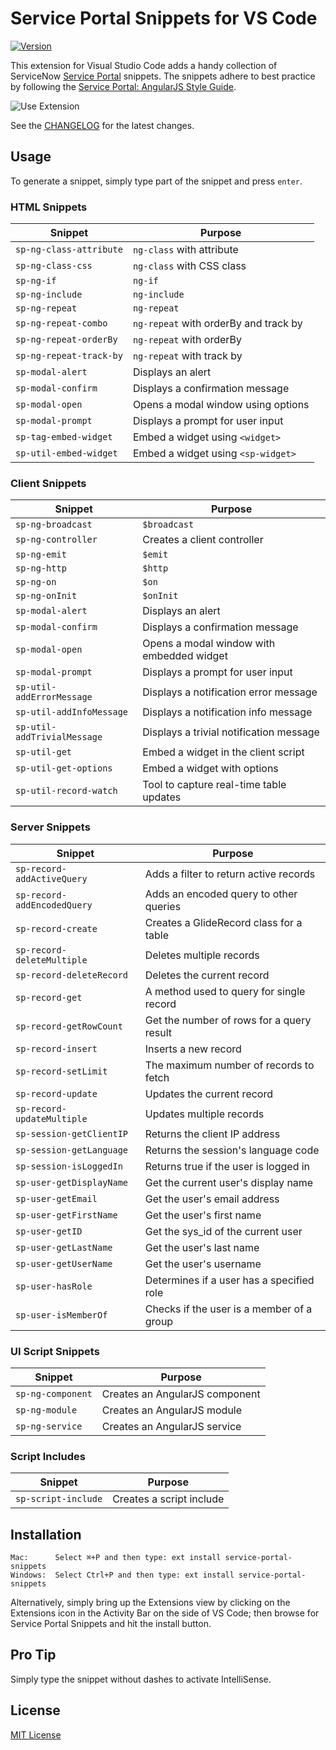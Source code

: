 # Service Portal Snippets for VS Code

[![Version](https://vsmarketplacebadge.apphb.com/version/stevengregory.service-portal-snippets.svg)](https://marketplace.visualstudio.com/items?itemName=stevengregory.service-portal-snippets)

This extension for Visual Studio Code adds a handy collection of ServiceNow [Service Portal](https://docs.servicenow.com/bundle/quebec-servicenow-platform/page/build/service-portal/concept/c_ServicePortal.html) snippets. The snippets adhere to best practice by following the [Service Portal: AngularJS Style Guide](https://github.com/platform-experience/serviceportal-best-practice).

![Use Extension](images/use-extension.gif)

See the [CHANGELOG](CHANGELOG.md) for the latest changes.

## Usage

To generate a snippet, simply type part of the snippet and press `enter`.

### HTML Snippets

| Snippet                 | Purpose                               |
| ----------------------- | ------------------------------------- |
| `sp-ng-class-attribute` | `ng-class` with attribute             |
| `sp-ng-class-css`       | `ng-class` with CSS class             |
| `sp-ng-if`              | `ng-if`                               |
| `sp-ng-include`         | `ng-include`                          |
| `sp-ng-repeat`          | `ng-repeat`                           |
| `sp-ng-repeat-combo`    | `ng-repeat` with orderBy and track by |
| `sp-ng-repeat-orderBy`  | `ng-repeat` with orderBy              |
| `sp-ng-repeat-track-by` | `ng-repeat` with track by             |
| `sp-modal-alert`        | Displays an alert                     |
| `sp-modal-confirm`      | Displays a confirmation message       |
| `sp-modal-open`         | Opens a modal window using options    |
| `sp-modal-prompt`       | Displays a prompt for user input      |
| `sp-tag-embed-widget`   | Embed a widget using `<widget>`       |
| `sp-util-embed-widget`  | Embed a widget using `<sp-widget>`    |

### Client Snippets

| Snippet                     | Purpose                                   |
| --------------------------- | ----------------------------------------- |
| `sp-ng-broadcast`           | `$broadcast`                              |
| `sp-ng-controller`          | Creates a client controller               |
| `sp-ng-emit`                | `$emit`                                   |
| `sp-ng-http`                | `$http`                                   |
| `sp-ng-on`                  | `$on`                                     |
| `sp-ng-onInit`              | `$onInit`                                 |
| `sp-modal-alert`            | Displays an alert                         |
| `sp-modal-confirm`          | Displays a confirmation message           |
| `sp-modal-open`             | Opens a modal window with embedded widget |
| `sp-modal-prompt`           | Displays a prompt for user input          |
| `sp-util-addErrorMessage`   | Displays a notification error message     |
| `sp-util-addInfoMessage`    | Displays a notification info message      |
| `sp-util-addTrivialMessage` | Displays a trivial notification message   |
| `sp-util-get`               | Embed a widget in the client script       |
| `sp-util-get-options`       | Embed a widget with options               |
| `sp-util-record-watch`      | Tool to capture real-time table updates   |

### Server Snippets

| Snippet                     | Purpose                                   |
| --------------------------- | ----------------------------------------- |
| `sp-record-addActiveQuery`  | Adds a filter to return active records    |
| `sp-record-addEncodedQuery` | Adds an encoded query to other queries    |
| `sp-record-create`          | Creates a GlideRecord class for a table   |
| `sp-record-deleteMultiple`  | Deletes multiple records                  |
| `sp-record-deleteRecord`    | Deletes the current record                |
| `sp-record-get`             | A method used to query for single record  |
| `sp-record-getRowCount`     | Get the number of rows for a query result |
| `sp-record-insert`          | Inserts a new record                      |
| `sp-record-setLimit`        | The maximum number of records to fetch    |
| `sp-record-update`          | Updates the current record                |
| `sp-record-updateMultiple`  | Updates multiple records                  |
| `sp-session-getClientIP`    | Returns the client IP address             |
| `sp-session-getLanguage`    | Returns the session's language code       |
| `sp-session-isLoggedIn`     | Returns true if the user is logged in     |
| `sp-user-getDisplayName`    | Get the current user's display name       |
| `sp-user-getEmail`          | Get the user's email address              |
| `sp-user-getFirstName`      | Get the user's first name                 |
| `sp-user-getID`             | Get the sys_id of the current user        |
| `sp-user-getLastName`       | Get the user's last name                  |
| `sp-user-getUserName`       | Get the user's username                   |
| `sp-user-hasRole`           | Determines if a user has a specified role |
| `sp-user-isMemberOf`        | Checks if the user is a member of a group |

### UI Script Snippets

| Snippet           | Purpose                        |
| ----------------- | ------------------------------ |
| `sp-ng-component` | Creates an AngularJS component |
| `sp-ng-module`    | Creates an AngularJS module    |
| `sp-ng-service`   | Creates an AngularJS service   |

### Script Includes

| Snippet             | Purpose                  |
| ------------------- | ------------------------ |
| `sp-script-include` | Creates a script include |

## Installation

```
Mac:      Select ⌘+P and then type: ext install service-portal-snippets
Windows:  Select Ctrl+P and then type: ext install service-portal-snippets
```

Alternatively, simply bring up the Extensions view by clicking on the Extensions icon in the Activity Bar on the side of VS Code; then browse for Service Portal Snippets and hit the install button.

## Pro Tip

Simply type the snippet without dashes to activate IntelliSense.

## License

[MIT License](LICENSE)
